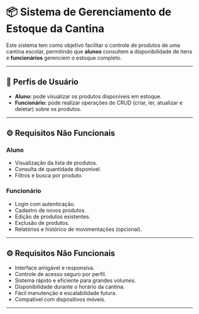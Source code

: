 # 📦 Sistema de Gerenciamento de Estoque da Cantina

Este sistema tem como objetivo facilitar o controle de produtos de uma cantina escolar, permitindo que **alunos** consultem a disponibilidade de itens e **funcionários** gerenciem o estoque completo.

---

## 👥 Perfis de Usuário

- **Aluno:** pode visualizar os produtos disponíveis em estoque.
- **Funcionário:** pode realizar operações de CRUD (criar, ler, atualizar e deletar) sobre os produtos.

---

## ⚙️ Requisitos Não Funcionais

### Aluno
- Visualização da lista de produtos.
- Consulta de quantidade disponível.
- Filtros e busca por produto.

### Funcionário
- Login com autenticação.
- Cadastro de novos produtos.
- Edição de produtos existentes.
- Exclusão de produtos.
- Relatórios e histórico de movimentações (opcional).

---

## ⚙️ Requisitos Não Funcionais

- Interface amigável e responsiva.
- Controle de acesso seguro por perfil.
- Sistema rápido e eficiente para grandes volumes.
- Disponibilidade durante o horário da cantina.
- Fácil manutenção e escalabilidade futura.
- Compatível com dispositivos móveis.

---
